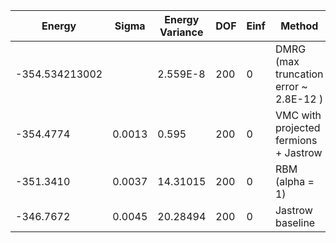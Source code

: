 | Energy         | Sigma  | Energy Variance | DOF | Einf | Method                                 | Data Repository |
|----------------|--------|-----------------|-----|------|----------------------------------------|-----------------|
| -354.534213002 |        | 2.559E-8        | 200 | 0    | DMRG (max truncation error ~ 2.8E-12 ) |                 |
| -354.4774      | 0.0013 | 0.595           | 200 | 0    | VMC with projected fermions + Jastrow  |                 |
| -351.3410      | 0.0037 | 14.31015        | 200 | 0    | RBM (alpha = 1)                        |                 |
| -346.7672      | 0.0045 | 20.28494        | 200 | 0    | Jastrow baseline                       |                 |
